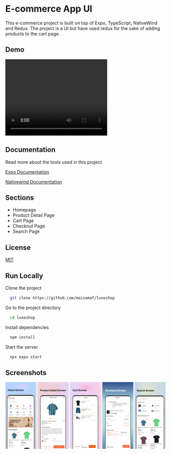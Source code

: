 # E-commerce App UI

This e-commerce project is built on top of Expo, TypeScript, NativeWind and Redux. The project is a UI but have used redux for the sake of adding products to the cart page.

## Demo

<video width="320" height="240" autoplay controls>
  <source src="./screenshots/luxeshop-demo.mp4" type="video/mp4">
</video>

## Documentation

Read more about the tools used in this project.

[Expo Documentation](https://docs.expo.dev/)

[Nativewind Documentation](https://www.nativewind.dev/)

## Sections

- Homepage
- Product Detail Page
- Cart Page
- Checkout Page
- Search Page

## License

[MIT](https://choosealicense.com/licenses/mit/)

## Run Locally

Clone the project

```bash
  git clone https://github.com/maisamaf/luxeshop
```

Go to the project directory

```bash
  cd luxeshop
```

Install dependencies

```bash
  npm install
```

Start the server

```bash
  npx expo start
```

## Screenshots

![App Screenshot](screenshots/demo.png)

